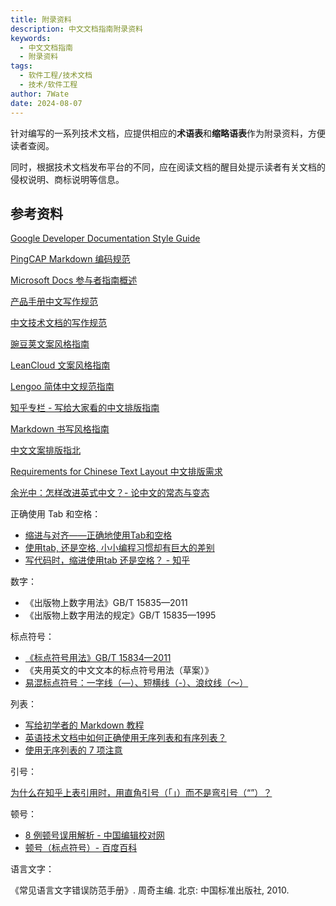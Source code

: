 ```yaml
---
title: 附录资料
description: 中文文档指南附录资料
keywords:
  - 中文文档指南
  - 附录资料
tags:
  - 软件工程/技术文档
  - 技术/软件工程
author: 7Wate
date: 2024-08-07
---
```


针对编写的一系列技术文档，应提供相应的**术语表**和**缩略语表**作为附录资料，方便读者查阅。

同时，根据技术文档发布平台的不同，应在阅读文档的醒目处提示读者有关文档的侵权说明、商标说明等信息。

## 参考资料

[Google Developer Documentation Style Guide](https://developers.google.cn/style/)

[PingCAP Markdown 编码规范](https://docs.google.com/document/d/1-uZAzoqRJxufkMfF1sBGogv60-NuR0gjqvihGC-Jprc/edit?usp=sharing)

[Microsoft Docs 参与者指南概述](https://docs.microsoft.com/zh-cn/contribute/)

[产品手册中文写作规范](http://wenku.baidu.com/view/23cc1a6527d3240c8447efbf.html)

[中文技术文档的写作规范](https://github.com/ruanyf/document-style-guide)

[豌豆荚文案风格指南](https://docs.google.com/document/d/1R8lMCPf6zCD5KEA8ekZ5knK77iw9J-vJ6vEopPemqZM/edit#heading=h.wwm9rx-11m0cb)

[LeanCloud 文案风格指南](https://open.leancloud.cn/copywriting-style-guide/)

[Lengoo 简体中文规范指南](https://www.lengoo.de/documents/styleguides/lengoo_styleguide_ZH.pdf)

[知乎专栏 - 写给大家看的中文排版指南](https://zhuanlan.zhihu.com/p/20506092?columnSlug=uicircle)

[Markdown 书写风格指南](https://einverne.github.io/markdown-style-guide/zh.html#file-extension)

[中文文案排版指北](https://github.com/sparanoid/chinese-copywriting-guidelines)

[Requirements for Chinese Text Layout 中文排版需求](https://www.w3.org/TR/clreq/#mixed_text_composition_in_vertical_writing_mode)

[余光中：怎样改进英式中文？- 论中文的常态与变态](https://open.leancloud.cn/improve-chinese/)

正确使用 Tab 和空格：

- [缩进与对齐——正确地使用Tab和空格](https://blog.csdn.net/tonywearme/article/details/7061530)
- [使用tab, 还是空格, 小小编程习惯却有巨大的差别](https://juejin.im/post/59e83382f265da4307026141)
- [写代码时，缩进使用tab 还是空格？ - 知乎](https://www.zhihu.com/question/19960028)

数字：

- 《出版物上数字用法》GB/T 15835—2011
- 《出版物上数字用法的规定》GB/T 15835—1995

标点符号：

- [《标点符号用法》GB/T 15834—2011](http://openstd.samr.gov.cn/bzgk/gb/newGbInfo?hcno=22EA6D162E4110E752259661E1A0D0A8)
- 《夹用英文的中文文本的标点符号用法（草案）》
- [易混标点符号：一字线（—）、短横线（-）、浪纹线（～）](https://zhuanlan.zhihu.com/p/87950176)

列表：

- [写给初学者的 Markdown 教程](https://jdhao.github.io/2018/09/21/markdown_tutorial_for_beginners/)
- [英语技术文档中如何正确使用无序列表和有序列表？](https://mp.weixin.qq.com/s/DuEmZLsmpTRpawgPGLPifw)
- [使用无序列表的 7 项注意](http://colachan.com/post/3548)

引号：

[为什么在知乎上表引用时，用直角引号（「」）而不是弯引号（“”）？](https://www.zhihu.com/question/19589668)

顿号：

- [8 例顿号误用解析 - 中国编辑校对网](http://www.bianjiao.net/page139?article_id=149&pagenum=all)
- [顿号（标点符号）- 百度百科](https://baike.baidu.com/item/顿号/998522)

语言文字：

《常见语言文字错误防范手册》. 周奇主编. 北京: 中国标准出版社, 2010.
